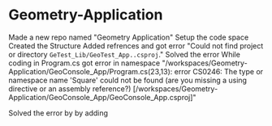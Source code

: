# Geometry-Application

Made a new repo named "Geometry Application" 
Setup the code space 
Created the Structure 
Added refrences and got error "Could not find project or directory `GeTest_Lib/GeoTest_App..csproj`." 
Solved the error 
While coding in Program.cs got error in namespace "/workspaces/Geometry-Application/GeoConsole_App/Program.cs(23,13): error CS0246: The type or namespace name 'Square' could not be found (are you missing a using directive or an assembly reference?) [/workspaces/Geometry-Application/GeoConsole_App/GeoConsole_App.csproj]"

Solved the error by by adding 